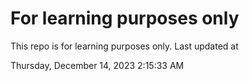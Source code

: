 # For learning purposes only
This repo is for learning purposes only.
Last updated at

Thursday, December 14, 2023 2:15:33 AM

